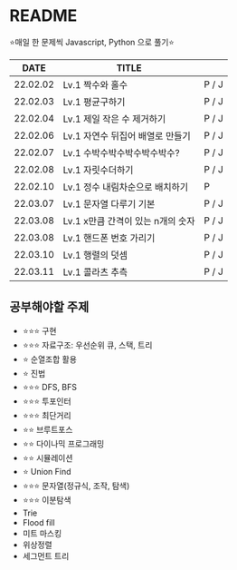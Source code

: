 # README

⭐매일 한 문제씩 Javascript, Python 으로 풀기⭐

| DATE     | TITLE                             |       |
| -------- | --------------------------------- | ----- |
| 22.02.02 | Lv.1 짝수와 홀수                  | P / J |
| 22.02.03 | Lv.1 평균구하기                   | P / J |
| 22.02.04 | Lv.1 제일 작은 수 제거하기        | P / J |
| 22.02.06 | Lv.1 자연수 뒤집어 배열로 만들기  | P / J |
| 22.02.07 | Lv.1 수박수박수박수박수박수?      | P / J |
| 22.02.08 | Lv.1 자릿수더하기                 | P / J |
| 22.02.10 | Lv.1 정수 내림차순으로 배치하기   | P     |
| 22.03.07 | Lv.1 문자열 다루기 기본           | P / J |
| 22.03.08 | Lv.1 x만큼 간격이 있는 n개의 숫자 | P / J |
| 22.03.08 | Lv.1 핸드폰 번호 가리기           | P / J |
| 22.03.10 | Lv.1 행렬의 덧셈                  | P / J |
| 22.03.11 | Lv.1 콜라츠 추측                  | P / J |



## 공부해야할 주제

- ⭐⭐⭐ 구현
- ⭐⭐⭐ 자료구조: 우선순위 큐, 스택, 트리
- ⭐ 순열조합 활용
- ⭐ 진법
- ⭐⭐⭐ DFS, BFS
- ⭐⭐⭐ 투포인터
- ⭐⭐⭐ 최단거리
- ⭐⭐ 브루트포스
- ⭐⭐ 다이나믹 프로그래밍
- ⭐⭐ 시뮬레이션
- ⭐ Union Find
- ⭐⭐⭐ 문자열(정규식, 조작, 탐색)
- ⭐⭐⭐ 이분탐색
- Trie
- Flood fill
- 미트 마스킹
- 위상정렬
- 세그먼트 트리